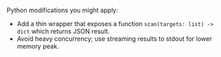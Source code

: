 Python modifications you might apply:
- Add a thin wrapper that exposes a function `scan(targets: list) -> dict` which returns JSON result.
- Avoid heavy concurrency; use streaming results to stdout for lower memory peak.
